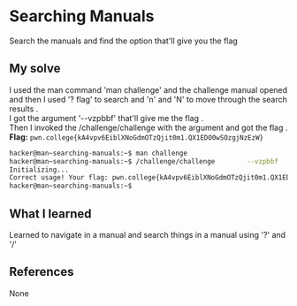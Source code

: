 # Searching Manuals
Search the manuals and find the option that'll give you the flag

## My solve

I used the man command 'man challenge' and the challenge manual opened and then I used '? flag' to search and 'n' and 'N' to move through the search results . <br>
I got the argument '--vzpbbf' that'll give me the flag .<br>
Then I invoked the /challenge/challenge with the argument and got the flag .<br>
**Flag:** `pwn.college{kA4vpv6EiblXNoGdmOTzQjit0m1.QX1EDO0wSOzgjNzEzW} `


```bash
hacker@man~searching-manuals:~$ man challenge
hacker@man~searching-manuals:~$ /challenge/challenge        --vzpbbf
Initializing...
Correct usage! Your flag: pwn.college{kA4vpv6EiblXNoGdmOTzQjit0m1.QX1EDO0wSOzgjNzEzW}
hacker@man~searching-manuals:~$
```

## What I learned 
Learned to navigate in a manual and search things in a manual using '?' and '/'


## References 
None
